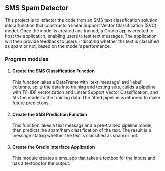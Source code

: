 ## SMS Spam Detector

This project is to refactor the code from an SMS text classification solution into a function that constructs a linear Support Vector Classification (SVC) model. Once the model is created and trained, a Gradio app is created to host the application, enabling users to test text messages. The application will then provide feedback to users, indicating whether the text is classified as spam or not, based on the model's performance.

### Program modules
1. #### Create the SMS Classification Function
   This function takes a DataFrame with 'text_message' and 'label' columns, splits the data into
    training and testing sets, builds a pipeline with TF-IDF vectorization and Linear Support Vector
    Classification, and fits the model to the training data. 
    The fitted pipeline is returned to make future predictions.

2.  #### Create the SMS Prediction Function
     This function takes a text message and a pre-trained pipeline model, then predicts the
      spam/ham classification of the text. The result is a message stating whether the text is
      classified as spam or not.
   
3.  #### Create the Gradio Interface Application
     This module creates a sms_app that takes a textbox for the inputs and has a textbox for the output.
